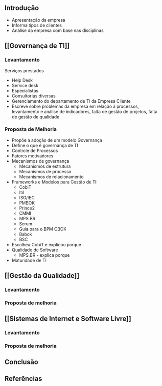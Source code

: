 ## Introdução
- Apresentação da empresa
- Informa tipos de clientes
- Análise da empresa com base nas disciplinas

## [[Governança de TI]]
### Levantamento
Serviços prestados
- Help Desk
- Service desk
- Especialistas
- Consultorias diversas
- Gerenciamento do departamento de TI da Empresa Cliente
- Escreve sobre problemas da empresa em relação á processos, levantamento e análise de indicadores, falta de gestão de projetos, falta de gestão de qualidade

### Proposta de Melhoria
- Propõe a adoção de um modelo Governança
- Define o que é governança de TI
- Controle de Processos
- Fatores motivadores
- Mecanismos de governança
	- Mecanismos de estrutura
	- Mecanismos de processo
	- Mecanismos de relacionamento
- Frameworks e Modelos para Gestão de TI
	- CobiT
	- Itil
	- ISO/IEC
	- PMBOK
	- Prince2
	- CMMI
	- MPS.BR
	- Scrum
	- Guia para o BPM CBOK
	- Babok
	- BSC
- Escolheu CobiT e explicou porque
- Qualidade de Software
	- MPS.BR - explica porque
- Maturidade de TI

## [[Gestão da Qualidade]]
### Levantamento
### Proposta de melhoria

## [[Sistemas de Internet e Software Livre]]
### Levantamento
### Proposta de melhoria

## Conclusão

## Referências